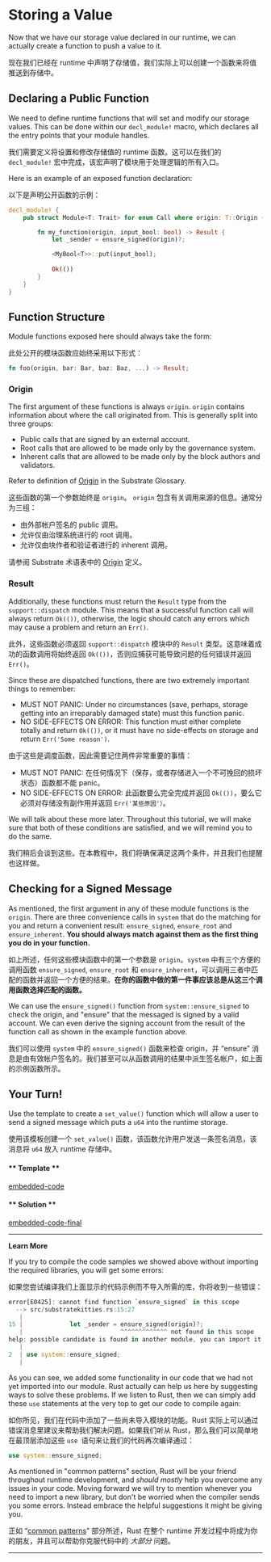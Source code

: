 Storing a Value
===

Now that we have our storage value declared in our runtime, we can actually create a function to push a value to it.

现在我们已经在 runtime 中声明了存储值，我们实际上可以创建一个函数来将值推送到存储中。

## Declaring a Public Function

We need to define runtime functions that will set and modify our storage values. This can be done within our `decl_module!` macro, which declares all the entry points that your module handles.

我们需要定义将设置和修改存储值的 runtime 函数。这可以在我们的 `decl_module!` 宏中完成，该宏声明了模块用于处理逻辑的所有入口。

Here is an example of an exposed function declaration:

以下是声明公开函数的示例：

```rust
decl_module! {
    pub struct Module<T: Trait> for enum Call where origin: T::Origin {

        fn my_function(origin, input_bool: bool) -> Result {
            let _sender = ensure_signed(origin)?;

            <MyBool<T>>::put(input_bool);
            
            Ok(())
        }
    }
}
```

## Function Structure

Module functions exposed here should always take the form:

此处公开的模块函数应始终采用以下形式：

```rust
fn foo(origin, bar: Bar, baz: Baz, ...) -> Result;
```

### Origin

The first argument of these functions is always `origin`. `origin` contains information about where the call originated from. This is generally split into three groups:

- Public calls that are signed by an external account.
- Root calls that are allowed to be made only by the governance system.
- Inherent calls that are allowed to be made only by the block authors and validators.

Refer to definition of [Origin](https://substrate.readme.io/docs/glossary#section-origin) in the Substrate Glossary.

这些函数的第一个参数始终是 `origin`。 `origin` 包含有关调用来源的信息。通常分为三组：

- 由外部帐户签名的 public 调用。
- 允许仅由治理系统进行的 root 调用。
- 允许仅由块作者和验证者进行的 inherent 调用。

请参阅 Substrate 术语表中的 [Origin](https://substrate.readme.io/docs/glossary#section-origin) 定义。

### Result

Additionally, these functions must return the `Result` type from the `support::dispatch` module. This means that a successful function call will always return `Ok(())`, otherwise, the logic should catch any errors which may cause a problem and return an `Err()`.

此外，这些函数必须返回 `support::dispatch` 模块中的 `Result` 类型。这意味着成功的函数调用将始终返回 `Ok(())`，否则应捕获可能导致问题的任何错误并返回 `Err()`。

Since these are dispatched functions, there are two extremely important things to remember:

- MUST NOT PANIC: Under no circumstances (save, perhaps, storage getting into an irreparably damaged state) must this function panic.
- NO SIDE-EFFECTS ON ERROR: This function must either complete totally and return `Ok(())`, or it must have no side-effects on storage and return `Err('Some reason')`.

由于这些是调度函数，因此需要记住两件非常重要的事情：

- MUST NOT PANIC: 在任何情况下（保存，或者存储进入一个不可挽回的损坏状态）函数都不能 panic。
- NO SIDE-EFFECTS ON ERROR: 此函数要么完全完成并返回 `Ok(())`，要么它必须对存储没有副作用并返回 `Err('某些原因'）`。

We will talk about these more later. Throughout this tutorial, we will make sure that both of these conditions are satisfied, and we will remind you to do the same.

我们稍后会谈到这些。在本教程中，我们将确保满足这两个条件，并且我们也提醒也这样做。

## Checking for a Signed Message

As mentioned, the first argument in any of these module functions is the `origin`. There are three convenience calls in `system` that do the matching for you and return a convenient result: `ensure_signed`, `ensure_root` and `ensure_inherent`. **You should always match against them as the first thing you do in your function.**

如上所述，任何这些模块函数中的第一个参数是 `origin`。`system` 中有三个方便的调用函数 `ensure_signed`, `ensure_root` 和 `ensure_inherent`，可以调用三者中匹配的函数并返回一个方便的结果。**在你的函数中做的第一件事应该总是从这三个调用函数选择匹配的函数。**

We can use the `ensure_signed()` function from `system::ensure_signed` to check the origin, and "ensure" that the messaged is signed by a valid account. We can even derive the signing account from the result of the function call as shown in the example function above.

我们可以使用 `system` 中的 `ensure_signed()` 函数来检查 origin，并 “ensure” 消息是由有效帐户签名的。我们甚至可以从函数调用的结果中派生签名帐户，如上面的示例函数所示。

## Your Turn!

Use the template to create a `set_value()` function which will allow a user to send a signed message which puts a `u64` into the runtime storage.

使用该模板创建一个 `set_value()` 函数，该函数允许用户发送一条签名消息，该消息将 `u64` 放入 runtime 存储中。

<!-- tabs:start -->

#### ** Template **

[embedded-code](./assets/1.3-template.rs ':include :type=code embed-template')

#### ** Solution **

[embedded-code-final](./assets/1.3-finished-code.rs ':include :type=code embed-final')

<!-- tabs:end -->

---
**Learn More**

If you try to compile the code samples we showed above without importing the required libraries, you will get some errors:

如果您尝试编译我们上面显示的代码示例而不导入所需的库，你将收到一些错误：

```rust
error[E0425]: cannot find function `ensure_signed` in this scope
  --> src/substratekitties.rs:15:27
   |
15 |             let _sender = ensure_signed(origin)?;
   |                           ^^^^^^^^^^^^^ not found in this scope
help: possible candidate is found in another module, you can import it into scope
   |
2  | use system::ensure_signed;
   |
```

As you can see, we added some functionality in our code that we had not yet imported into our module. Rust actually can help us here by suggesting ways to solve these problems. If we listen to Rust, then we can simply add these `use` statements at the very top to get our code to compile again:

如你所见，我们在代码中添加了一些尚未导入模块的功能。Rust 实际上可以通过错误消息里建议来帮助我们解决问题。如果我们听从 Rust，那么我们可以简单地在最顶层添加这些 `use `语句来让我们的代码再次编译通过：

```rust
use system::ensure_signed;
```

As mentioned in "common patterns" section, Rust will be your friend throughout runtime development, and *should mostly* help you overcome any issues in your code. Moving forward we will try to mention whenever you need to import a new library, but don't be worried when the compiler sends you some errors. Instead embrace the helpful suggestions it might be giving you.

正如 “[common patterns](../0/common-patterns-moving-forward.md)” 部分所述，Rust 在整个 runtime 开发过程中将成为你的朋友，并且可以帮助你克服代码中的 *大部分* 问题。

---